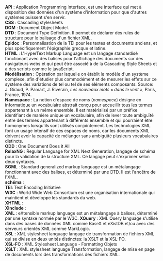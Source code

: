 **API** : Application Programming Interface, est une interface qui met à disposition des données d'un système d'information pour que d'autres systèmes puissent s'en servir.  
**CSS** : Cascading stylesheets  
**DOM** : Document Object Model.  
**DTD** : Document Type Definition. Il permet de déclarer des rules de structure pour le balisage d'un fichier XML.  
**Epidoc** :  Personnalisation de la TEI pour les textes et documents anciens, et plus spécifiquement l'épigraphie grecque et latine.  
**HTML** : L'HyperText Markup Language est un langage standardisé fonctionant avec des balises pour l'affichage des documents sur des navigateurs webs et qui peut être associé à de la Cascading Style Sheets et à des scripts comme le javaScript.  
**Modélisation** : Opération par laquelle on établit le modèle d'un système complexe, afin d'étudier plus commodément et de mesurer les effets sur ce système des variations de tel ou tel de ses éléments composants. Source: J. Giraud, P. Pamart, J. Riverain, *Les nouveaux mots « dans le vent »*, Paris, France, 1974.  
**Namespace** : La notion d'espace de noms (*namespace*) désigne en informatique un vocabulaire abstrait conçu pour accueillir tous les termes appartenant à un même ensemble.  Il est matérialisé par un préfixe identifiant de manière unique un vocabulaire, afin de lever toute ambiguïté entre des termes appartenant à différents ensemble et qui pourraient être homonymes lorsqu'ils sont utilisés conjointement. Les technologies XML font un usage intensif de ces espaces de noms, car les documents XML doivent avoir la capacité de mélanger sans ambiguïté plusieurs vocabulaires distincts.  
**ODD** : One Document Does it All  
**RelaxNG** : Regular Language for XML Next Generation, langage de schéma pour la validation de la structure XML. Ce langage peut s'exprimer selon deux syntaxes.  
**SGML** : Standard generalized markup language est un métalangage fonctionnant avec des balises, et déterminé par une DTD. Il est l'ancêtre de l'XML.  
**schéma** :  
**TEI**: Text Encoding Initiative  
**W3C** : World Wide Web Consortium est une organisation internationale qui maintient et développe les standards du web.  
**XHTML** :  
**XInclude** :   
**XML** : eXtensible markup language est un métalangage à balises, déterminé par une syntaxe normée par le W3C.
**XQuery** : XML Query language s'utilise dans des bases de données XML comme BaseX et eXistDB et/ou avec des serveurs orientés XML comme MarkLogic.  
**XSL** : XML stylesheet language langage de transformation de fichiers XML qui se divise en deux unités distinctes: la XSLT et la XSL-FO.  
**XSL-FO** : XML Stylesheet Language - Formatting Objets  
**XSLT** : XML stylesheet language Transformation, langage de mise en page de documents lors des transformations des fichiers XML.
